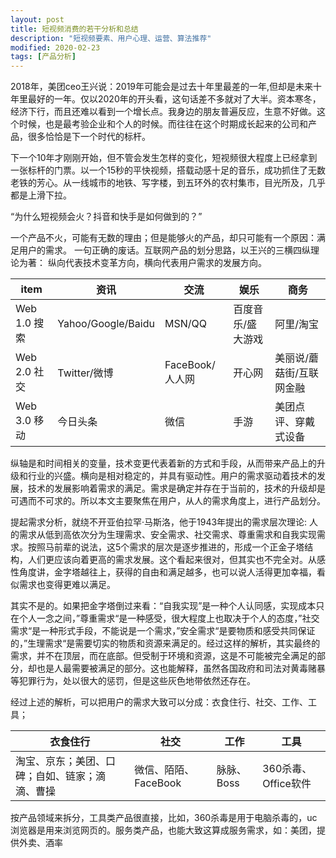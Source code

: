 ```yaml
---
layout: post
title: 短视频消费的若干分析和总结
description: "短视频要素、用户心理、运营、算法推荐"
modified: 2020-02-23
tags: [产品分析]
---
```


2018年，美团ceo王兴说：2019年可能会是过去十年里最差的一年,但却是未来十年里最好的一年。仅以2020年的开头看，这句话差不多就对了大半。资本寒冬，经济下行，而且还难以看到一个增长点。我身边的朋友普遍反应，生意不好做。这个时候，也是最考验企业和个人的时候。而往往在这个时期成长起来的公司和产品，很多恰恰是下一个时代的标杆。

下一个10年才刚刚开始，但不管会发生怎样的变化，短视频很大程度上已经拿到一张标杆的门票。以一个15秒的平快视频，搭载动感十足的音乐，成功抓住了无数老铁的芳心。从一线城市的地铁、写字楼，到五环外的农村集市，目光所及，几乎都是上滑下拉。

“为什么短视频会火？抖音和快手是如何做到的？”

一个产品不火，可能有无数的理由；但是能够火的产品，却只可能有一个原因：满足用户的需求。 一句正确的废话。互联网产品的划分思路，以王兴的三横四纵理论为著：
纵向代表技术变革方向，横向代表用户需求的发展方向。

item | 资讯 | 交流 | 娱乐 | 商务
--- | --- | --- | --- | ---
Web 1.0 搜索 | Yahoo/Google/Baidu | MSN/QQ | 百度音乐/盛大游戏 | 阿里/淘宝
Web 2.0 社交| Twitter/微博 | FaceBook/人人网 | 开心网 | 美丽说/蘑菇街/互联网金融
Web 3.0 移动| 今日头条 | 微信 | 手游 | 美团点评、穿戴式设备

纵轴是和时间相关的变量，技术变更代表着新的方式和手段，从而带来产品上的升级和行业的兴盛。横向是相对稳定的，并具有驱动性。用户的需求驱动着技术的发展，技术的发展影响着需求的满足。需求是确定并存在于当前的，技术的升级却是可遇而不可求的。所以本文主要聚焦在用户，从人的需求角度上，进行产品划分。

提起需求分析，就绕不开亚伯拉罕·马斯洛，他于1943年提出的需求层次理论: 人的需求从低到高依次分为生理需求、安全需求、社交需求、尊重需求和自我实现需求。按照马前辈的说法，这5个需求的层次是逐步推进的，形成一个正金子塔结构，人们更应该向着更高的需求发展。这个看起来很对，但其实也不完全对。从感性角度讲，金字塔越往上，获得的自由和满足越多，也可以说人活得更加幸福，看似需求也变得更难以满足。

其实不是的。如果把金字塔倒过来看：“自我实现”是一种个人认同感，实现成本只在个人一念之间，”尊重需求“是一种感受，很大程度上也取决于个人的态度，”社交需求“是一种形式手段，不能说是一个需求，”安全需求“是要物质和感受共同保证的，”生理需求“是需要切实的物质和资源来满足的。经过这样的解析，其实最终的需求，并不在顶层，而在底部。但受制于环境和资源，这是不可能被完全满足的部分，却也是人最需要被满足的部分。这也能解释，虽然各国政府和司法对黄毒赌暴等犯罪行为，处以很大的惩罚，但是这些灰色地带依然还存在。

经过上述的解析，可以把用户的需求大致可以分成：衣食住行、社交、工作、工具；

 衣食住行 | 社交 | 工作 | 工具
 --- | --- | --- | ---
 淘宝、京东；美团、口碑；自如、链家；滴滴、曹操 | 微信、陌陌、FaceBook | 脉脉、Boss | 360杀毒、Office软件

 





按产品领域来拆分，工具类产品很直接，比如，360杀毒是用于电脑杀毒的，uc浏览器是用来浏览网页的。服务类产品，也能大致这算成服务需求，如：美团，提供外卖、酒率